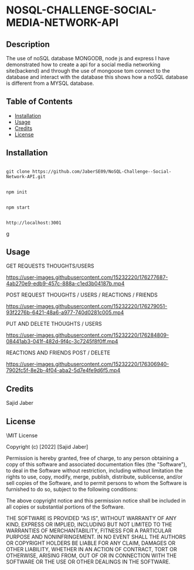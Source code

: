# NOSQL-CHALLENGE-SOCIAL-MEDIA-NETWORK-API

## Description

The use of noSQL database MONGODB, node js and express I have demonstrated how to create a api for a social media networking site(backend) and through the use of  mongoose tom connect to the database and interact with the database this shows how a noSQL database is different from a MYSQL database.

## Table of Contents


- [Installation](#installation)
- [Usage](#usage)
- [Credits](#credits)
- [License](#license)

## Installation

```git

git clone https://github.com/JaberSE09/NoSQL-Challenge--Social-Network-API.git

```

```node

npm init

```

```node

npm start

```

```text

http://localhost:3001

```
g
## Usage

GET REQUESTS THOUGHTS/USERS


https://user-images.githubusercontent.com/15232220/176277687-4ab270e9-edb9-457c-888a-c1ed3b04187b.mp4

POST REQUEST THOUGHTS / USERS / REACTIONS / FRIENDS


https://user-images.githubusercontent.com/15232220/176279051-93f2276b-6421-48a6-a977-740d0281c005.mp4

PUT AND DELETE THOUGHTS / USERS

https://user-images.githubusercontent.com/15232220/176284809-08441ab3-041f-482d-9f4c-3c7245f8f0ff.mp4

REACTIONS AND FRIENDS POST / DELETE


https://user-images.githubusercontent.com/15232220/176306940-7902fc5f-8e2b-4f04-aba2-5d7e4fe9d6f5.mp4

## Credits

Sajid Jaber

## License
\MIT License

Copyright (c) [2022] [Sajid Jaber]

Permission is hereby granted, free of charge, to any person obtaining a copy
of this software and associated documentation files (the "Software"), to deal
in the Software without restriction, including without limitation the rights
to use, copy, modify, merge, publish, distribute, sublicense, and/or sell
copies of the Software, and to permit persons to whom the Software is
furnished to do so, subject to the following conditions:

The above copyright notice and this permission notice shall be included in all
copies or substantial portions of the Software.

THE SOFTWARE IS PROVIDED "AS IS", WITHOUT WARRANTY OF ANY KIND, EXPRESS OR
IMPLIED, INCLUDING BUT NOT LIMITED TO THE WARRANTIES OF MERCHANTABILITY,
FITNESS FOR A PARTICULAR PURPOSE AND NONINFRINGEMENT. IN NO EVENT SHALL THE
AUTHORS OR COPYRIGHT HOLDERS BE LIABLE FOR ANY CLAIM, DAMAGES OR OTHER
LIABILITY, WHETHER IN AN ACTION OF CONTRACT, TORT OR OTHERWISE, ARISING FROM,
OUT OF OR IN CONNECTION WITH THE SOFTWARE OR THE USE OR OTHER DEALINGS IN THE
SOFTWARE.